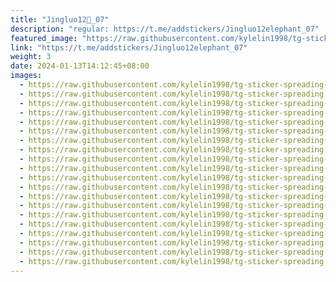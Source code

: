 ```yaml
---
title: "Jingluo12🐘_07"
description: "regular: https://t.me/addstickers/Jingluo12elephant_07"
featured_image: "https://raw.githubusercontent.com/kylelin1998/tg-sticker-spreading-worldwide-images/main/img/a11955bf-a0e9-42d9-924b-5db6f4494948.jpg"
link: "https://t.me/addstickers/Jingluo12elephant_07"
weight: 3
date: 2024-01-13T14:12:45+08:00
images:
  - https://raw.githubusercontent.com/kylelin1998/tg-sticker-spreading-worldwide-images/main/img/a11955bf-a0e9-42d9-924b-5db6f4494948.jpg
  - https://raw.githubusercontent.com/kylelin1998/tg-sticker-spreading-worldwide-images/main/img/002fb97c-f770-475e-bcb9-37ee8806801b.jpg
  - https://raw.githubusercontent.com/kylelin1998/tg-sticker-spreading-worldwide-images/main/img/990316ad-8cee-4e0a-a5a1-d1064c951a2e.jpg
  - https://raw.githubusercontent.com/kylelin1998/tg-sticker-spreading-worldwide-images/main/img/0d7da713-b22a-4d1b-b59c-a1ead975eb11.jpg
  - https://raw.githubusercontent.com/kylelin1998/tg-sticker-spreading-worldwide-images/main/img/0792bc9c-2795-4785-829d-5de49eb0972b.jpg
  - https://raw.githubusercontent.com/kylelin1998/tg-sticker-spreading-worldwide-images/main/img/1f2be7dd-d461-42e6-9db6-054a3e8e9155.jpg
  - https://raw.githubusercontent.com/kylelin1998/tg-sticker-spreading-worldwide-images/main/img/33b69939-24f9-4a71-bba1-4056ad80987d.jpg
  - https://raw.githubusercontent.com/kylelin1998/tg-sticker-spreading-worldwide-images/main/img/e5457070-e9d1-472d-8e4e-1be72cd60d51.jpg
  - https://raw.githubusercontent.com/kylelin1998/tg-sticker-spreading-worldwide-images/main/img/76246595-21cc-432f-a3e0-62f34acbcc63.jpg
  - https://raw.githubusercontent.com/kylelin1998/tg-sticker-spreading-worldwide-images/main/img/033fd646-481e-40c7-825b-22d8233315c2.jpg
  - https://raw.githubusercontent.com/kylelin1998/tg-sticker-spreading-worldwide-images/main/img/e3b37e2d-96fc-4253-b725-cdb58694bc10.jpg
  - https://raw.githubusercontent.com/kylelin1998/tg-sticker-spreading-worldwide-images/main/img/d69d1ac0-ea32-4c75-9107-58e895bf419e.jpg
  - https://raw.githubusercontent.com/kylelin1998/tg-sticker-spreading-worldwide-images/main/img/45cc5139-b8fb-4b12-a6a4-5d636d9c1af0.jpg
  - https://raw.githubusercontent.com/kylelin1998/tg-sticker-spreading-worldwide-images/main/img/257fbb23-c6e6-4331-ab58-5156e5fdd307.jpg
  - https://raw.githubusercontent.com/kylelin1998/tg-sticker-spreading-worldwide-images/main/img/fd1396ff-9dcc-4f15-be4a-85ea7be45741.jpg
  - https://raw.githubusercontent.com/kylelin1998/tg-sticker-spreading-worldwide-images/main/img/629fbe32-4ef1-4052-9fca-e5206f91f454.jpg
  - https://raw.githubusercontent.com/kylelin1998/tg-sticker-spreading-worldwide-images/main/img/6be1fc83-00a8-4c2f-9fed-d3fd94c7cfdb.jpg
  - https://raw.githubusercontent.com/kylelin1998/tg-sticker-spreading-worldwide-images/main/img/31420bec-d7d1-4aae-8903-e25b66c8a0ab.jpg
  - https://raw.githubusercontent.com/kylelin1998/tg-sticker-spreading-worldwide-images/main/img/9e561257-0c66-446c-ae6b-bf79a228d95c.jpg
  - https://raw.githubusercontent.com/kylelin1998/tg-sticker-spreading-worldwide-images/main/img/0a66a8a7-4596-4125-a2db-aa8ccae4eae5.jpg
---
```

